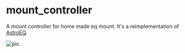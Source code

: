 # mount_controller
A mount controller for home made eq mount.
It's a reimplementation of [AstroEQ][1].

![pic](https://raw.githubusercontent.com/trlsmax/mount_controller/master/pic.jpg)

[1]:https://github.com/TCWORLD/AstroEQ
